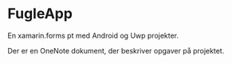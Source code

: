 # FugleApp

En xamarin.forms pt med Android og Uwp projekter.

Der er en OneNote dokument, der beskriver opgaver på projektet.

